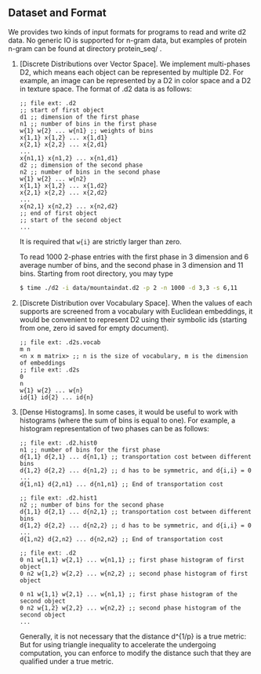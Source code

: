 ## Dataset and Format
We provides two kinds of input formats for programs to read and write d2 data.
No generic IO is supported for n-gram data, but examples of protein n-gram can
be found at directory protein_seq/ .

1. [Discrete Distributions over Vector Space].
   We implement multi-phases D2, which means each object can be represented
   by multiple D2. For example, an image can be represented by a D2 in color
   space and a D2 in texture space. The format of .d2 data is as follows:
   ```emacs-lisp
   ;; file ext: .d2
   ;; start of first object
   d1 ;; dimension of the first phase
   n1 ;; number of bins in the first phase
   w{1} w{2} ... w{n1} ;; weights of bins
   x{1,1} x{1,2} ... x{1,d1}
   x{2,1} x{2,2} ... x{2,d1}
   ...
   x{n1,1} x{n1,2} ... x{n1,d1}
   d2 ;; dimension of the second phase
   n2 ;; number of bins in the second phase
   w{1} w{2} ... w{n2} 
   x{1,1} x{1,2} ... x{1,d2}
   x{2,1} x{2,2} ... x{2,d2}
   ...
   x{n2,1} x{n2,2} ... x{n2,d2}
   ;; end of first object
   ;; start of the second object
   ...
   ```
   It is required that `w{i}` are strictly larger than zero.
   
   To read 1000 2-phase entries with the first phase in 3 dimension
   and 6 average number of bins, and the second phase  in 3 dimension
   and 11 bins. Starting from root directory, you may type
   ```bash
   $ time ./d2 -i data/mountaindat.d2 -p 2 -n 1000 -d 3,3 -s 6,11
   ```
2. [Discrete Distribution over Vocabulary Space].
   When the values of each supports are screened from a vocabulary with
   Euclidean embeddings, it would be convenient to represent D2 using
   their symbolic ids (starting from one, zero id saved for empty document).

   ```emacs-lisp
   ;; file ext: .d2s.vocab
   m n
   <n x m matrix> ;; n is the size of vocabulary, m is the dimension of embeddings
   ;; file ext: .d2s
   0
   n
   w{1} w{2} ... w{n}
   id{1} id{2} ... id{n}
   ```
3. [Dense Histograms].
   In some cases, it would be useful to work with histograms (where the sum
   of bins is equal to one). For example, a histogram representation of two
   phases can be as follows:

   ```emacs-lisp
   ;; file ext: .d2.hist0
   n1 ;; number of bins for the first phase
   d{1,1} d{2,1} ... d{n1,1} ;; transportation cost between different bins
   d{1,2} d{2,2} ... d{n1,2} ;; d has to be symmetric, and d{i,i} = 0
   ...
   d{1,n1} d{2,n1} ... d{n1,n1} ;; End of transportation cost

   ;; file ext: .d2.hist1
   n2 ;; number of bins for the second phase
   d{1,1} d{2,1} ... d{n2,1} ;; transportation cost between different bins
   d{1,2} d{2,2} ... d{n2,2} ;; d has to be symmetric, and d{i,i} = 0
   ...
   d{1,n2} d{2,n2} ... d{n2,n2} ;; End of transportation cost
   
   ;; file ext: .d2
   0 n1 w{1,1} w{2,1} ... w{n1,1} ;; first phase histogram of first object
   0 n2 w{1,2} w{2,2} ... w{n2,2} ;; second phase histogram of first object

   0 n1 w{1,1} w{2,1} ... w{n1,1} ;; first phase histogram of the second object
   0 n2 w{1,2} w{2,2} ... w{n2,2} ;; second phase histogram of the second object
   ...
   
   ```
   Generally, it is not necessary that the distance d^{1/p} is a true metric:
   But for using triangle inequality to accelerate the undergoing computation,
   you can enforce to modify the distance such that they are qualified under
   a true metric. 
